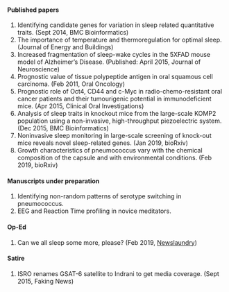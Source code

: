 
#### **Published papers**
1. Identifying candidate genes for variation in sleep related quantitative traits. (Sept 2014, BMC Bioinformatics) 
2. The importance of temperature and thermoregulation for optimal sleep. (Journal of Energy and Buildings)
3. Increased fragmentation of sleep-wake cycles in the 5XFAD mouse model of Alzheimer’s Disease. (Published: April 2015, Journal of Neuroscience)
4. Prognostic value of tissue polypeptide antigen in oral squamous cell carcinoma. (Feb 2011, Oral Oncology)
5. Prognostic role of Oct4, CD44 and c-Myc in radio-chemo-resistant oral cancer patients and their tumourigenic potential in immunodeficient mice. (Apr 2015, Clinical Oral Investigations)
6. Analysis of sleep traits in knockout mice from the large-scale KOMP2 population using a non-invasive, high-throughput piezoelectric system. (Dec 2015, BMC Bioinformatics)
7. Noninvasive sleep monitoring in large-scale screening of knock-out mice reveals novel sleep-related genes. (Jan 2019, bioRxiv)
8. Growth characteristics of pneumococcus vary with the chemical composition of the capsule and with environmental conditions. (Feb 2019, bioRxiv)

#### **Manuscripts under preparation**
1. Identifying non-random patterns of serotype switching in pneumococcus.
2. EEG and Reaction Time profiling in novice meditators.

#### **Op-Ed**
1. Can we all sleep some more, please? (Feb 2019, [Newslaundry](https://www.newslaundry.com/2019/02/20/sleep-deprivation-reduces-productivity))

#### **Satire**
1. ISRO renames GSAT-6 satellite to Indrani to get media coverage. (Sept 2015, Faking News)
